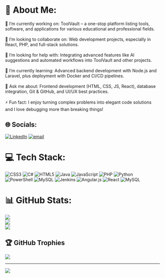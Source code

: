 # 💫 About Me:
🔭 I’m currently working on: ToolVault – a one-stop platform listing tools, software, and applications for various educational and professional fields.<br><br>👯 I’m looking to collaborate on: Web development projects, especially in React, PHP, and full-stack solutions.<br><br>🤝 I’m looking for help with: Integrating advanced features like AI suggestions and automated workflows into ToolVault and other projects.<br><br>🌱 I’m currently learning: Advanced backend development with Node.js and Laravel, plus deployment with Docker and CI/CD pipelines.<br><br>💬 Ask me about: Frontend development (HTML, CSS, JS, React), database integration, Git & GitHub, and UI/UX best practices.<br><br>⚡ Fun fact: I enjoy turning complex problems into elegant code solutions and I love debugging more than breaking things!<br>


## 🌐 Socials:
[![LinkedIn](https://img.shields.io/badge/LinkedIn-%230077B5.svg?logo=linkedin&logoColor=white)](https://linkedin.com/in/https://www.linkedin.com/in/abhishek-ghosh-4aab20239/) [![email](https://img.shields.io/badge/Email-D14836?logo=gmail&logoColor=white)](mailto:ghoshabhishek1403@gmail.com) 

# 💻 Tech Stack:
![CSS3](https://img.shields.io/badge/css3-%231572B6.svg?style=for-the-badge&logo=css3&logoColor=white) ![C#](https://img.shields.io/badge/c%23-%23239120.svg?style=for-the-badge&logo=csharp&logoColor=white) ![HTML5](https://img.shields.io/badge/html5-%23E34F26.svg?style=for-the-badge&logo=html5&logoColor=white) ![Java](https://img.shields.io/badge/java-%23ED8B00.svg?style=for-the-badge&logo=openjdk&logoColor=white) ![JavaScript](https://img.shields.io/badge/javascript-%23323330.svg?style=for-the-badge&logo=javascript&logoColor=%23F7DF1E) ![PHP](https://img.shields.io/badge/php-%23777BB4.svg?style=for-the-badge&logo=php&logoColor=white) ![Python](https://img.shields.io/badge/python-3670A0?style=for-the-badge&logo=python&logoColor=ffdd54) ![PowerShell](https://img.shields.io/badge/PowerShell-%235391FE.svg?style=for-the-badge&logo=powershell&logoColor=white) ![MySQL](https://img.shields.io/badge/mysql-4479A1.svg?style=for-the-badge&logo=mysql&logoColor=white) ![Jenkins](https://img.shields.io/badge/jenkins-%232C5263.svg?style=for-the-badge&logo=jenkins&logoColor=white) ![Angular.js](https://img.shields.io/badge/angular.js-%23E23237.svg?style=for-the-badge&logo=angularjs&logoColor=white) ![React](https://img.shields.io/badge/react-%2320232a.svg?style=for-the-badge&logo=react&logoColor=%2361DAFB) ![MySQL](https://img.shields.io/badge/mysql-4479A1.svg?style=for-the-badge&logo=mysql&logoColor=white)
# 📊 GitHub Stats:
![](https://github-readme-stats.vercel.app/api?username=AbhishekGhosh14&theme=shadow_green&hide_border=true&include_all_commits=false&count_private=false)<br/>
![](https://nirzak-streak-stats.vercel.app/?user=AbhishekGhosh14&theme=shadow_green&hide_border=true)<br/>
![](https://github-readme-stats.vercel.app/api/top-langs/?username=AbhishekGhosh14&theme=shadow_green&hide_border=true&include_all_commits=false&count_private=false&layout=compact)

## 🏆 GitHub Trophies
![](https://github-profile-trophy.vercel.app/?username=AbhishekGhosh14&theme=shadow_blue&no-frame=true&no-bg=true&margin-w=4)

---
[![](https://visitcount.itsvg.in/api?id=AbhishekGhosh14&icon=5&color=4)](https://visitcount.itsvg.in)

<!-- Proudly created with GPRM ( https://gprm.itsvg.in ) -->
